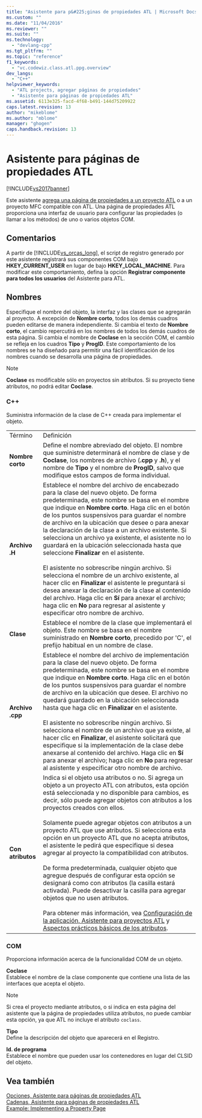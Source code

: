 ```yaml
---
title: "Asistente para p&#225;ginas de propiedades ATL | Microsoft Docs"
ms.custom: ""
ms.date: "11/04/2016"
ms.reviewer: ""
ms.suite: ""
ms.technology: 
  - "devlang-cpp"
ms.tgt_pltfrm: ""
ms.topic: "reference"
f1_keywords: 
  - "vc.codewiz.class.atl.ppg.overview"
dev_langs: 
  - "C++"
helpviewer_keywords: 
  - "ATL projects, agregar páginas de propiedades"
  - "Asistente para páginas de propiedades ATL"
ms.assetid: 6113e325-facd-4f68-b491-144d75209922
caps.latest.revision: 13
author: "mikeblome"
ms.author: "mblome"
manager: "ghogen"
caps.handback.revision: 13
---
```

# Asistente para p&#225;ginas de propiedades ATL
[!INCLUDE[vs2017banner](../../assembler/inline/includes/vs2017banner.md)]

Este asistente [agrega una página de propiedades a un proyecto ATL](../../atl/reference/adding-an-atl-property-page.md) o a un proyecto MFC compatible con ATL.  Una página de propiedades ATL proporciona una interfaz de usuario para configurar las propiedades \(o llamar a los métodos\) de uno o varios objetos COM.  
  
## Comentarios  
 A partir de [!INCLUDE[vs_orcas_long](../../atl/reference/includes/vs_orcas_long_md.md)], el script de registro generado por este asistente registrará sus componentes COM bajo **HKEY\_CURRENT\_USER** en lugar de bajo **HKEY\_LOCAL\_MACHINE**.  Para modificar este comportamiento, defina la opción **Registrar componente para todos los usuarios** del Asistente para ATL.  
  
## Nombres  
 Especifique el nombre del objeto, la interfaz y las clases que se agregarán al proyecto.  A excepción de **Nombre corto**, todos los demás cuadros pueden editarse de manera independiente.  Si cambia el texto de **Nombre corto**, el cambio repercutirá en los nombres de todos los demás cuadros de esta página.  Si cambia el nombre de **Coclase** en la sección COM, el cambio se refleja en los cuadros **Tipo** y **ProgID**.  Este comportamiento de los nombres se ha diseñado para permitir una fácil identificación de los nombres cuando se desarrolla una página de propiedades.  
  
> [!NOTE]
>  **Coclase** es modificable sólo en proyectos sin atributos.  Si su proyecto tiene atributos, no podrá editar **Coclase**.  
  
### C\+\+  
 Suministra información de la clase de C\+\+ creada para implementar el objeto.  
  
|||  
|-|-|  
|Término|Definición|  
|**Nombre corto**|Define el nombre abreviado del objeto.  El nombre que suministre determinará el nombre de clase y de **Coclase**, los nombres de archivo \(**.cpp** y **.h**\), y el nombre de **Tipo** y el nombre de **ProgID**, salvo que modifique estos campos de forma individual.|  
|**Archivo .H**|Establece el nombre del archivo de encabezado para la clase del nuevo objeto.  De forma predeterminada, este nombre se basa en el nombre que indique en **Nombre corto**.  Haga clic en el botón de los puntos suspensivos para guardar el nombre de archivo en la ubicación que desee o para anexar la declaración de la clase a un archivo existente.  Si selecciona un archivo ya existente, el asistente no lo guardará en la ubicación seleccionada hasta que seleccione **Finalizar** en el asistente.<br /><br /> El asistente no sobrescribe ningún archivo.  Si selecciona el nombre de un archivo existente, al hacer clic en **Finalizar** el asistente le preguntará si desea anexar la declaración de la clase al contenido del archivo.  Haga clic en **Sí** para anexar el archivo; haga clic en **No** para regresar al asistente y especificar otro nombre de archivo.|  
|**Clase**|Establece el nombre de la clase que implementará el objeto.  Este nombre se basa en el nombre suministrado en **Nombre corto**, precedido por 'C', el prefijo habitual en un nombre de clase.|  
|**Archivo .cpp**|Establece el nombre del archivo de implementación para la clase del nuevo objeto.  De forma predeterminada, este nombre se basa en el nombre que indique en **Nombre corto**.  Haga clic en el botón de los puntos suspensivos para guardar el nombre de archivo en la ubicación que desee.  El archivo no quedará guardado en la ubicación seleccionada hasta que haga clic en **Finalizar** en el asistente.<br /><br /> El asistente no sobrescribe ningún archivo.  Si selecciona el nombre de un archivo que ya existe, al hacer clic en **Finalizar**, el asistente solicitará que especifique si la implementación de la clase debe anexarse al contenido del archivo.  Haga clic en **Sí** para anexar el archivo; haga clic en **No** para regresar al asistente y especificar otro nombre de archivo.|  
|**Con atributos**|Indica si el objeto usa atributos o no.  Si agrega un objeto a un proyecto ATL con atributos, esta opción está seleccionada y no disponible para cambios, es decir, sólo puede agregar objetos con atributos a los proyectos creados con ellos.<br /><br /> Solamente puede agregar objetos con atributos a un proyecto ATL que use atributos.  Si selecciona esta opción en un proyecto ATL que no acepta atributos, el asistente le pedirá que especifique si desea agregar al proyecto la compatibilidad con atributos.<br /><br /> De forma predeterminada, cualquier objeto que agregue después de configurar esta opción se designará como con atributos \(la casilla estará activada\).  Puede desactivar la casilla para agregar objetos que no usen atributos.<br /><br /> Para obtener más información, vea [Configuración de la aplicación, Asistente para proyectos ATL](../../atl/reference/application-settings-atl-project-wizard.md) y [Aspectos prácticos básicos de los atributos](../../windows/basic-mechanics-of-attributes.md).|  
  
### COM  
 Proporciona información acerca de la funcionalidad COM de un objeto.  
  
 **Coclase**  
 Establece el nombre de la clase componente que contiene una lista de las interfaces que acepta el objeto.  
  
> [!NOTE]
>  Si crea el proyecto mediante atributos, o si indica en esta página del asistente que la página de propiedades utiliza atributos, no puede cambiar esta opción, ya que ATL no incluye el atributo `coclass`.  
  
 **Tipo**  
 Define la descripción del objeto que aparecerá en el Registro.  
  
 **Id. de programa**  
 Establece el nombre que pueden usar los contenedores en lugar del CLSID del objeto.  
  
## Vea también  
 [Opciones, Asistente para páginas de propiedades ATL](../../atl/reference/options-atl-property-page-wizard.md)   
 [Cadenas, Asistente para páginas de propiedades ATL](../../atl/reference/strings-atl-property-page-wizard.md)   
 [Example: Implementing a Property Page](../../atl/example-implementing-a-property-page.md)